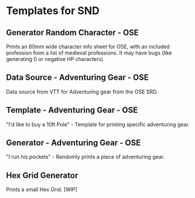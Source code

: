 # Templates for SND

## Generator Random Character - OSE
Prints an 80mm wide character info sheet for OSE, with an included profession from a list of medieval professions.
It may have bugs (like generating 0 or negative HP characters). 

## Data Source - Adventuring Gear - OSE
Data source from VTT for Adventuring gear from the OSE SRD.

## Template - Adventuring Gear - OSE
"I'd like to buy a 10ft Pole" - Template for printing specific adventuring gear.

## Generator - Adventuring Gear - OSE
"I run his pockets" - Randomly prints a piece of adventuring gear.

## Hex Grid Generator
Prints a small Hex Grid. [WIP]


